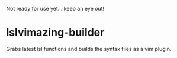 Not ready for use yet... keep an eye out!

# lslvimazing-builder
Grabs latest lsl functions and builds the syntax files as a vim plugin.
